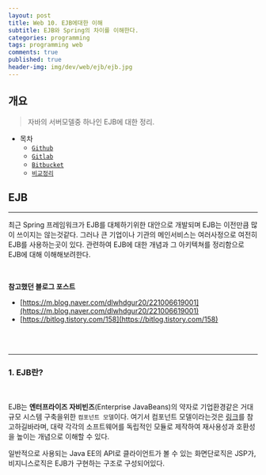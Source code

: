 ```yaml
---
layout: post
title: Web 10. EJB에대한 이해
subtitle: EJB와 Spring의 차이를 이해한다.
categories: programming
tags: programming web
comments: true
published: true
header-img: img/dev/web/ejb/ejb.jpg
---
```


## 개요
> 자바의 서버모델중 하나인 EJB에 대한 정리.
  
- 목차
	- [`Github`](#2-github)
	- [`Gitlab`](#3-gitlab)
	- [`Bitbucket`](#4-bitbucket비트버킷)
	- [`비교정리`](#5-정리)
  
## EJB
---
최근 Spring 프레임워크가 EJB를 대체하기위한 대안으로 개발되며 EJB는 이전만큼 많이 쓰이지는 않는것같다. 그러나 큰 기업이나 기관의 메인서비스는 여러사정으로 여전히 EJB를 사용하는곳이 있다. 관련하여 EJB에 대한 개념과 그 아키텍쳐를 정리함으로 EJB에 대해 이해해보려한다. 

<br>

**참고했던 블로그 포스트**

-   [https://m.blog.naver.com/dlwhdgur20/221006619001](https://m.blog.naver.com/dlwhdgur20/221006619001)
-   [https://bitlog.tistory.com/158](https://bitlog.tistory.com/158)


<br><br>

---
### **1. EJB란?**

<br>

EJB는 **엔터프라이즈 자비빈즈**(Enterprise JavaBeans)의 약자로 기업환경같은 거대규모 시스템 구축을위한 `컴포넌트 모델`이다. 여기서 컴포넌트 모델이라는것은 [링크](https://mommoo.tistory.com/55)를 참고하길바라며, 대략 각각의 소프트웨어를 독립적인 모듈로 제작하여 재사용성과 호환성을 높이는 개념으로 이해할 수 있다.

일반적으로 사용되는 Java EE의 API로 클라이언트가 볼 수 있는 화면단로직은 JSP가, 비지니스로직은 EJB가 구현하는 구조로 구성되어있다.



